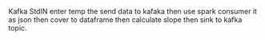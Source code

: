 Kafka StdIN enter temp the send data to kafaka then use spark consumer it as json then cover to 
dataframe then calculate slope then sink to kafka topic.
